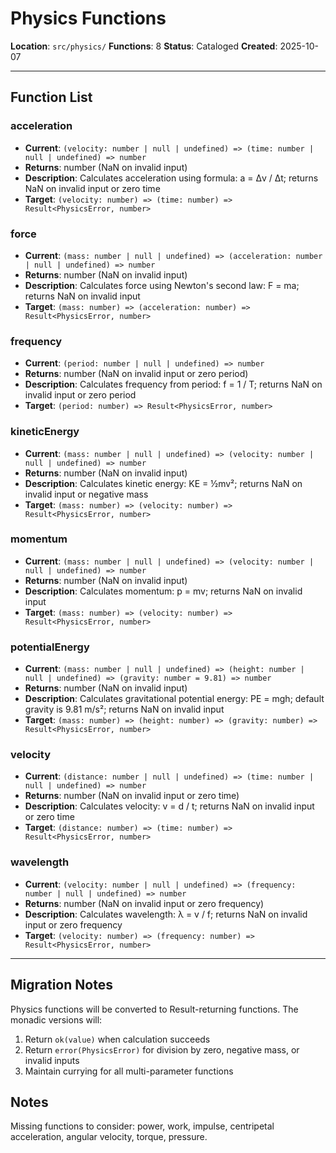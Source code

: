 # Physics Functions

**Location**: `src/physics/`
**Functions**: 8
**Status**: Cataloged
**Created**: 2025-10-07

---

## Function List

### acceleration

- **Current**: `(velocity: number | null | undefined) => (time: number | null | undefined) => number`
- **Returns**: number (NaN on invalid input)
- **Description**: Calculates acceleration using formula: a = Δv / Δt; returns NaN on invalid input or zero time
- **Target**: `(velocity: number) => (time: number) => Result<PhysicsError, number>`

### force

- **Current**: `(mass: number | null | undefined) => (acceleration: number | null | undefined) => number`
- **Returns**: number (NaN on invalid input)
- **Description**: Calculates force using Newton's second law: F = ma; returns NaN on invalid input
- **Target**: `(mass: number) => (acceleration: number) => Result<PhysicsError, number>`

### frequency

- **Current**: `(period: number | null | undefined) => number`
- **Returns**: number (NaN on invalid input or zero period)
- **Description**: Calculates frequency from period: f = 1 / T; returns NaN on invalid input or zero period
- **Target**: `(period: number) => Result<PhysicsError, number>`

### kineticEnergy

- **Current**: `(mass: number | null | undefined) => (velocity: number | null | undefined) => number`
- **Returns**: number (NaN on invalid input)
- **Description**: Calculates kinetic energy: KE = ½mv²; returns NaN on invalid input or negative mass
- **Target**: `(mass: number) => (velocity: number) => Result<PhysicsError, number>`

### momentum

- **Current**: `(mass: number | null | undefined) => (velocity: number | null | undefined) => number`
- **Returns**: number (NaN on invalid input)
- **Description**: Calculates momentum: p = mv; returns NaN on invalid input
- **Target**: `(mass: number) => (velocity: number) => Result<PhysicsError, number>`

### potentialEnergy

- **Current**: `(mass: number | null | undefined) => (height: number | null | undefined) => (gravity: number = 9.81) => number`
- **Returns**: number (NaN on invalid input)
- **Description**: Calculates gravitational potential energy: PE = mgh; default gravity is 9.81 m/s²; returns NaN on invalid input
- **Target**: `(mass: number) => (height: number) => (gravity: number) => Result<PhysicsError, number>`

### velocity

- **Current**: `(distance: number | null | undefined) => (time: number | null | undefined) => number`
- **Returns**: number (NaN on invalid input or zero time)
- **Description**: Calculates velocity: v = d / t; returns NaN on invalid input or zero time
- **Target**: `(distance: number) => (time: number) => Result<PhysicsError, number>`

### wavelength

- **Current**: `(velocity: number | null | undefined) => (frequency: number | null | undefined) => number`
- **Returns**: number (NaN on invalid input or zero frequency)
- **Description**: Calculates wavelength: λ = v / f; returns NaN on invalid input or zero frequency
- **Target**: `(velocity: number) => (frequency: number) => Result<PhysicsError, number>`

---

## Migration Notes

Physics functions will be converted to Result-returning functions. The monadic versions will:

1. Return `ok(value)` when calculation succeeds
2. Return `error(PhysicsError)` for division by zero, negative mass, or invalid inputs
3. Maintain currying for all multi-parameter functions

## Notes

Missing functions to consider: power, work, impulse, centripetal acceleration, angular velocity, torque, pressure.
